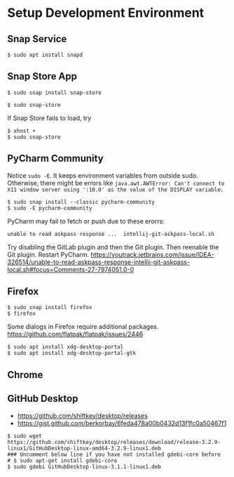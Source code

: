 # Setup Development Environment

## Snap Service

```
$ sudo apt install snapd
```

## Snap Store App

```
$ sudo snap install snap-store
```

```
$ sudo snap-store
```
If Snap Store fails to load, try

```
$ xhost +
$ sudo snap-store
```


## PyCharm Community

Notice `sudo -E`. It keeps environment variables from outside sudo. Otherwise, there might be errors like `java.awt.AWTError: Can't connect to X11 window server using ':10.0' as the value of the DISPLAY variable.`

```
$ sudo snap install --classic pycharm-community
$ sudo -E pycharm-community
```
PyCharm may fail to fetch or push due to these erorrs:

```
unable to read askpass response ...  intellij-git-askpass-local.sh 
```
Try disabling the GitLab plugin and then the Git plugin. Then reenable the Git plugin. Restart PyCharm. https://youtrack.jetbrains.com/issue/IDEA-326514/unable-to-read-askpass-response-intellij-git-askpass-local.sh#focus=Comments-27-7974051.0-0


## Firefox

```
$ sudo snap install firefox
$ firefox
```
Some dialogs in Firefox require additional packages. https://github.com/flatpak/flatpak/issues/2446 

```
$ sudo apt install xdg-desktop-portal
$ sudo apt install xdg-desktop-portal-gtk
```

## Chrome

## GitHub Desktop

* https://github.com/shiftkey/desktop/releases
* https://gist.github.com/berkorbay/6feda478a00b0432d13f1fc0a50467f1

```
$ sudo wget https://github.com/shiftkey/desktop/releases/download/release-3.2.9-linux1/GitHubDesktop-linux-amd64-3.2.9-linux1.deb
### Uncomment below line if you have not installed gdebi-core before
# $ sudo apt-get install gdebi-core 
$ sudo gdebi GitHubDesktop-linux-3.1.1-linux1.deb
```
